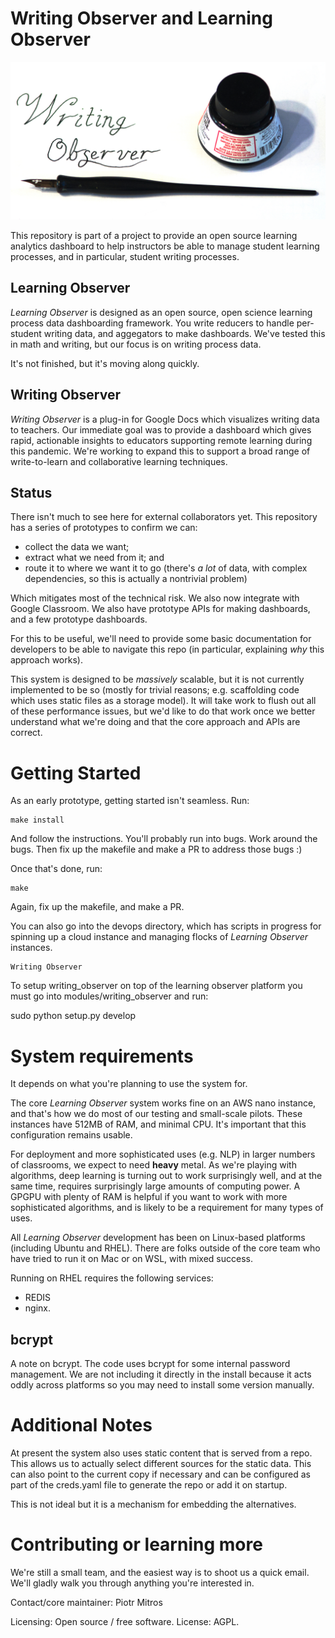 # Writing Observer and Learning Observer

![Writing Observer Logo](learning_observer/learning_observer/static/media/logo-clean.jpg)

This repository is part of a project to provide an open source
learning analytics dashboard to help instructors be able to manage
student learning processes, and in particular, student writing
processes.

## Learning Observer

_Learning Observer_ is designed as an open source, open science learning
process data dashboarding framework. You write reducers to handle
per-student writing data, and aggegators to make dashboards. We've
tested this in math and writing, but our focus is on writing process
data.

It's not finished, but it's moving along quickly.

## Writing Observer

_Writing Observer_ is a plug-in for Google Docs which visualizes writing
data to teachers. Our immediate goal was to provide a dashboard which
gives rapid, actionable insights to educators supporting remote
learning during this pandemic. We're working to expand this to support
a broad range of write-to-learn and collaborative learning techniques.

## Status

There isn't much to see here for external collaborators yet. This
repository has a series of prototypes to confirm we can:

* collect the data we want;
* extract what we need from it; and
* route it to where we want it to go (there's *a lot* of data, with
  complex dependencies, so this is actually a nontrivial problem)

Which mitigates most of the technical risk. We also now integrate with
Google Classroom. We also have prototype APIs for making dashboards, and
a few prototype dashboards.

For this to be useful, we'll need to provide some basic documentation
for developers to be able to navigate this repo (in particular,
explaining *why* this approach works).

This system is designed to be *massively* scalable, but it is not
currently implemented to be so (mostly for trivial reasons;
e.g. scaffolding code which uses static files as a storage model). It
will take work to flush out all of these performance issues, but we'd
like to do that work once we better understand what we're doing and
that the core approach and APIs are correct.

Getting Started
===============

As an early prototype, getting started isn't seamless. Run:

~~~~~
make install
~~~~~

And follow the instructions. You'll probably run into bugs. Work around the bugs. Then fix up the makefile and make a PR to address those bugs :)

Once that's done, run:

~~~~
make
~~~~

Again, fix up the makefile, and make a PR.

You can also go into the devops directory, which has scripts in
progress for spinning up a cloud instance and managing flocks of
_Learning Observer_ instances.


~~~~
Writing Observer
~~~~


To setup writing_observer on top of the learning observer platform you must go into modules/writing_observer and run:

   sudo python setup.py develop




System requirements
===================

It depends on what you're planning to use the system for.

The core _Learning Observer_ system works fine on an AWS nano
instance, and that's how we do most of our testing and small-scale
pilots. These instances have 512MB of RAM, and minimal CPU. It's
important that this configuration remains usable.

For deployment and more sophisticated uses (e.g. NLP) in larger
numbers of classrooms, we expect to need **heavy** metal. As we're
playing with algorithms, deep learning is turning out to work
surprisingly well, and at the same time, requires surprisingly large
amounts of computing power. A GPGPU with plenty of RAM is helpful if
you want to work with more sophisticated algorithms, and is likely to
be a requirement for many types of uses.

All _Learning Observer_ development has been on Linux-based platforms
(including Ubuntu and RHEL). There are folks outside of the core team
who have tried to run it on Mac or on WSL, with mixed success.

Running on RHEL requires the following services:
 * REDIS
 * nginx.


bcrypt
-----------------------------------------------
A note on bcrypt.  The code uses bcrypt for some internal password management.
We are not including it directly in the install because it acts oddly across
platforms so you may need to install some version manually.


Additional Notes
===================
At present the system also uses static content that is served from a repo.
This allows us to actually select different sources for the static data.
This can also point to the current copy if necessary and can be configured
as part of the creds.yaml file to generate the repo or add it on startup.

This is not ideal but it is a mechanism for embedding the alternatives.


Contributing or learning more
=============================

We're still a small team, and the easiest way is to shoot us a quick
email. We'll gladly walk you through anything you're interested in.

Contact/core maintainer: Piotr Mitros

Licensing: Open source / free software. License: AGPL.
